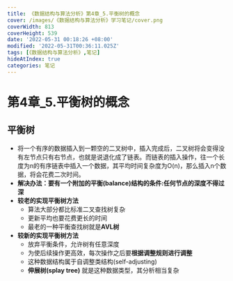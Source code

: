 ```yaml
---
title: 《数据结构与算法分析》第4章_5.平衡树的概念
cover: /images/《数据结构与算法分析》学习笔记/cover.png
coverWidth: 813
coverHeight: 539
date: '2022-05-31 00:18:26 +08:00'
modified: '2022-05-31T00:36:11.025Z'
tags: [《数据结构与算法分析》,笔记]
hideAtIndex: true
categories: 笔记
---
```



# 第4章_5.平衡树的概念
## 平衡树
* 将一个有序的数据插入到一颗空的二叉树中，插入完成后，二叉树将会变得没有左节点只有右节点，也就是说退化成了链表。而链表的插入操作，往一个长度为n的有序链表中插入一个数据，其平均时间复杂度为O(n)，那么插入n个数据，将会花费二次时间。
* **解决办法：**要有一个附加的**平衡(balance)结构的条件:任何节点的深度不得过深**
* **较老的实现平衡树方法**
  * 算法大部分都比标准二叉查找树复杂
  * 更新平均也要花费更长的时间
  * 最老的一种平衡查找树就是**AVL树**
* **较新的实现平衡树方法**
  + 放弃平衡条件，允许树有任意深度
  + 为使后续操作更高效，每次操作之后要**根据调整规则进行调整**
  + 这种数据结构属于自调整类结构(self-adjusting)
  + **伸展树(splay tree)** 就是这种数据类型，其分析相当复杂 
